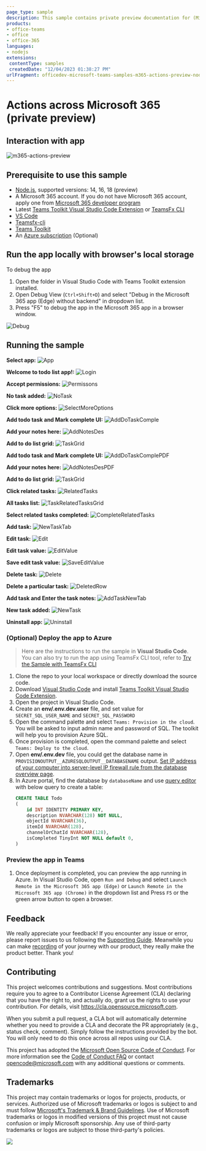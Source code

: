 ```yaml
---
page_type: sample
description: This sample contains private preview documentation for (Microsoft 365 extended Teams apps) Actions in Microsoft 365 app(microsoft365.com).
products:
- office-teams
- office
- office-365
languages:
- nodejs
extensions:
 contentType: samples
 createdDate: "12/04/2023 01:38:27 PM"
urlFragment: officedev-microsoft-teams-samples-m365-actions-preview-nodejs
---
```


# Actions across Microsoft 365 (private preview)

## Interaction with app

![m365-actions-preview](images/m365-actions-preview.gif)

## Prerequisite to use this sample
- [Node.js](https://nodejs.org/), supported versions: 14, 16, 18 (preview)
- A Microsoft 365 account. If you do not have Microsoft 365 account, apply one from [Microsoft 365 developer program](https://developer.microsoft.com/en-us/microsoft-365/dev-program)
- Latest [Teams Toolkit Visual Studio Code Extension](https://aka.ms/teams-toolkit) or [TeamsFx CLI](https://aka.ms/teamsfx-cli)
- [VS Code](https://code.visualstudio.com/)
- [Teamsfx-cli](https://www.npmjs.com/package/@microsoft/teamsfx-cli)
- [Teams Toolkit](https://marketplace.visualstudio.com/items?itemName=TeamsDevApp.ms-teams-vscode-extension)
- An [Azure subscription](https://azure.microsoft.com/en-us/free/) (Optional)

## Run the app locally with browser's local storage
To debug the app
1. Open the folder in Visual Studio Code with Teams Toolkit extension installed.
1. Open Debug View (`Ctrl+Shift+D`) and select "Debug in the Microsoft 365 app (Edge) without backend" in dropdown list.
1. Press "F5" to debug the app in the Microsoft 365 app in a browser window.

![Debug](images/23.Debug.png)

## Running the sample

**Select app:**
![App](images/1.SelectApp.png)

**Welcome to todo list app!:**
![Login](images/2.Login.png)

**Accept permissions:**
![Permissons](images/3.Permissons.png)

**No task added:**
![NoTask](images/4.NoTask.png)

**Click more options:**
![SelectMoreOptions](images/4.SelectMoreOptions.png)

**Add todo task and Mark complete UI:**
![AddDoTaskComple](images/5.AddDoTaskComple.png)

**Add your notes here:**
![AddNotesDes](images/6.AddNotesDes.png)

**Add to do list grid:**
![TaskGrid](images/7.TaskGrid.png)

**Add todo task and Mark complete UI:**
![AddDoTaskComplePDF](images/8.AddDoTaskComplePDF.png)

**Add your notes here:**
![AddNotesDesPDF](images/9.AddNotesDesPDF.png)

**Add to do list grid:**
![TaskGrid](images/10.TaskGrid.png)

**Click related tasks:**
![RelatedTasks](images/11.RelatedTasks.png)

**All tasks list:**
![TaskRelatedTasksGrid](images/12.TaskRelatedTasksGrid.png)

**Select related tasks completed:**
![CompleteRelatedTasks](images/13.CompleteRelatedTasks.png)

**Add task:**
![NewTaskTab](images/14.NewTaskTab.png)

**Edit task:**
![Edit](images/15.Edit.png)

**Edit task value:**
![EditValue](images/16.EditValue.png)

**Save edit task value:**
![SaveEditValue](images/17.SaveEditValue.png)

**Delete task:**
![Delete](images/18.Delete.png)

**Delete a particular task:**
![DeletedRow](images/19.DeletedRow.png)

**Add task and Enter the task notes:**
![AddTaskNewTab](images/20.AddTaskNewTab.png)

**New task added:**
![NewTask](images/21.NewTask.png)

**Uninstall app:**
![Uninstall](images/22.Uninstall.png)

### (Optional) Deploy the app to Azure

>Here are the instructions to run the sample in **Visual Studio Code**. You can also try to run the app using TeamsFx CLI tool, refer to [Try the Sample with TeamsFx CLI](cli.md)

1. Clone the repo to your local workspace or directly download the source code.
1. Download [Visual Studio Code](https://code.visualstudio.com) and install [Teams Toolkit Visual Studio Code Extension](https://aka.ms/teams-toolkit).
1. Open the project in Visual Studio Code.
1. Create an **env/.env.dev.user** file, and set value for `SECRET_SQL_USER_NAME` and `SECRET_SQL_PASSWORD`
1. Open the command palette and select `Teams: Provision in the cloud`. You will be asked to input admin name and password of SQL. The toolkit will help you to provision Azure SQL.
1. Once provision is completed, open the command palette and select `Teams: Deploy to the cloud`.
1. Open **env/.env.dev** file, you could get the database name in `PROVISIONOUTPUT__AZURESQLOUTPUT__DATABASENAME` output. [Set IP address of your computer into server-level IP firewall rule from the database overview page](https://docs.microsoft.com/en-us/azure/azure-sql/database/firewall-configure#from-the-database-overview-page).
1. In Azure portal, find the database by `databaseName` and use [query editor](https://docs.microsoft.com/en-us/azure/azure-sql/database/connect-query-portal) with below query to create a table:
    ```sql
    CREATE TABLE Todo
    (
        id INT IDENTITY PRIMARY KEY,
        description NVARCHAR(128) NOT NULL,
        objectId NVARCHAR(36),
        itemId NVARCHAR(128),
        channelOrChatId NVARCHAR(128),
        isCompleted TinyInt NOT NULL default 0,
    )
    ```

### Preview the app in Teams
1. Once deployment is completed, you can preview the app running in Azure. In Visual Studio Code, open `Run and Debug` and select `Launch Remote in the Microsoft 365 app (Edge)` or `Launch Remote in the Microsoft 365 app (Chrome)` in the dropdown list and Press `F5` or the green arrow button to open a browser.

## Feedback
We really appreciate your feedback! If you encounter any issue or error, please report issues to us following the [Supporting Guide](https://github.com/OfficeDev/TeamsFx-Samples/blob/dev/SUPPORT.md). Meanwhile you can make [recording](https://aka.ms/teamsfx-record) of your journey with our product, they really make the product better. Thank you!

## Contributing

This project welcomes contributions and suggestions.  Most contributions require you to agree to a
Contributor License Agreement (CLA) declaring that you have the right to, and actually do, grant us
the rights to use your contribution. For details, visit https://cla.opensource.microsoft.com.

When you submit a pull request, a CLA bot will automatically determine whether you need to provide
a CLA and decorate the PR appropriately (e.g., status check, comment). Simply follow the instructions
provided by the bot. You will only need to do this once across all repos using our CLA.

This project has adopted the [Microsoft Open Source Code of Conduct](https://opensource.microsoft.com/codeofconduct/).
For more information see the [Code of Conduct FAQ](https://opensource.microsoft.com/codeofconduct/faq/) or
contact [opencode@microsoft.com](mailto:opencode@microsoft.com) with any additional questions or comments.

## Trademarks

This project may contain trademarks or logos for projects, products, or services. Authorized use of Microsoft 
trademarks or logos is subject to and must follow 
[Microsoft's Trademark & Brand Guidelines](https://www.microsoft.com/en-us/legal/intellectualproperty/trademarks/usage/general).
Use of Microsoft trademarks or logos in modified versions of this project must not cause confusion or imply Microsoft sponsorship.
Any use of third-party trademarks or logos are subject to those third-party's policies.

<img src="https://pnptelemetry.azurewebsites.net/microsoft-teams-samples/samples/m365-actions-preview-nodejs" />
